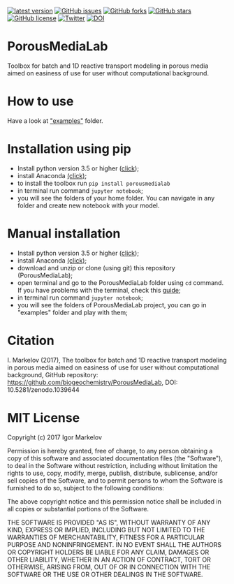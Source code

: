 [![latest version](https://badge.fury.io/py/porousmedialab.svg)](https://badge.fury.io/py/porousmedialab)
[![GitHub issues](https://img.shields.io/github/issues/biogeochemistry/PorousMediaLab.svg)](https://img.shields.io/github/issues/biogeochemistry/PorousMediaLab.svg)
[![GitHub forks](https://img.shields.io/github/forks/biogeochemistry/PorousMediaLab.svg)](https://img.shields.io/github/forks/biogeochemistry/PorousMediaLab.svg)
[![GitHub stars](https://img.shields.io/github/stars/biogeochemistry/PorousMediaLab.svg)](https://img.shields.io/github/stars/biogeochemistry/PorousMediaLab.svg)
[![GitHub license](https://img.shields.io/badge/license-MIT-blue.svg)](https://img.shields.io/badge/license-MIT-blue.svg)
[![Twitter](https://img.shields.io/twitter/url/https/github.com/biogeochemistry/PorousMediaLab.svg?style=social)](https://img.shields.io/twitter/url/https/github.com/biogeochemistry/PorousMediaLab.svg?style=social)
[![DOI](https://zenodo.org/badge/78385496.svg)](https://zenodo.org/badge/latestdoi/78385496)

# PorousMediaLab

Toolbox for batch and 1D reactive transport modeling in porous media aimed on easiness of use for user without computational background.

# How to use

Have a look at ["examples"](https://github.com/biogeochemistry/PorousMediaLab/tree/master/examples) folder.

# Installation using pip

- Install python version 3.5 or higher ([click](https://www.python.org/downloads/));
- install Anaconda [(click)](https://www.anaconda.com/download/);
- to install the toolbox run ```pip install porousmedialab```
- in terminal run command ```jupyter notebook```;
- you will see the folders of your home folder. You can navigate in any folder and create new notebook with your model.


# Manual installation

- Install python version 3.5 or higher ([click](https://www.python.org/downloads/));
- install Anaconda [(click)](https://www.anaconda.com/download/);
- download and unzip or clone (using git) this repository (PorousMediaLab);
- open terminal and go to the PorousMediaLab folder using ```cd``` command. If you have problems with the terminal, check this [guide](https://www.davidbaumgold.com/tutorials/command-line/);
- in terminal run command ```jupyter notebook```;
- you will see the folders of PorousMediaLab project, you can go in "examples" folder and play with them;

# Citation

I. Markelov (2017), The toolbox for batch and 1D reactive transport modeling in porous media aimed on easiness of use for user without computational background, GitHub repository: https://github.com/biogeochemistry/PorousMediaLab, DOI: 10.5281/zenodo.1039644

# MIT License

Copyright (c) 2017 Igor Markelov

Permission is hereby granted, free of charge, to any person obtaining a copy
of this software and associated documentation files (the "Software"), to deal
in the Software without restriction, including without limitation the rights
to use, copy, modify, merge, publish, distribute, sublicense, and/or sell
copies of the Software, and to permit persons to whom the Software is
furnished to do so, subject to the following conditions:

The above copyright notice and this permission notice shall be included in all
copies or substantial portions of the Software.

THE SOFTWARE IS PROVIDED "AS IS", WITHOUT WARRANTY OF ANY KIND, EXPRESS OR
IMPLIED, INCLUDING BUT NOT LIMITED TO THE WARRANTIES OF MERCHANTABILITY,
FITNESS FOR A PARTICULAR PURPOSE AND NONINFRINGEMENT. IN NO EVENT SHALL THE
AUTHORS OR COPYRIGHT HOLDERS BE LIABLE FOR ANY CLAIM, DAMAGES OR OTHER
LIABILITY, WHETHER IN AN ACTION OF CONTRACT, TORT OR OTHERWISE, ARISING FROM,
OUT OF OR IN CONNECTION WITH THE SOFTWARE OR THE USE OR OTHER DEALINGS IN THE
SOFTWARE.
